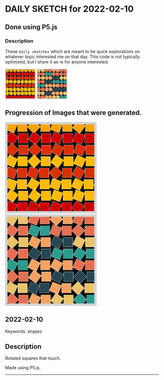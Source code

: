 # DAILY SKETCH for 2022-02-10

## Done using P5.js

### Description

These `daily sketches` which are meant to be quick explorations     on whatever topic interested me on that day. This code is not typically optimized, but I share it as-is     for anyone interested.

<img src = 'images/keep_2022-02-10-22-15-59.png' width = '100'> <img src = 'images/keep_2022-02-10-22-17-06.png' width = '100'> 

## Progression of Images that were generated.

<img src = 'images/keep_2022-02-10-22-15-59.png' width = '300'> 
<img src = 'images/keep_2022-02-10-22-17-06.png' width = '300'> 




## 2022-02-10
Keywords: shapes
 

## Description 

 Rotated squares that touch.
 

Made using P5.js. 

-----

